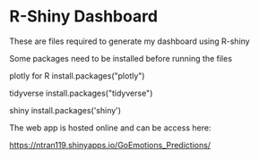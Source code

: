 # R-Shiny Dashboard

These are files required to generate my dashboard using R-shiny

Some packages need to be installed before running the files

plotly for R
install.packages("plotly")

tidyverse
install.packages("tidyverse")

shiny
install.packages('shiny')


The web app is hosted online and can be access here:

https://ntran119.shinyapps.io/GoEmotions_Predictions/
